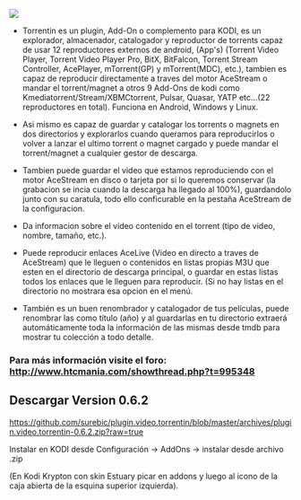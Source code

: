 ![](https://raw.githubusercontent.com/surebic/plugin.video.torrentin/master/banner.jpg)

- Torrentin es un plugin, Add-On o complemento para KODI, es un explorador, almacenador, catalogador y reproductor de torrents capaz de usar 12 reproductores externos de android, (App's) (Torrent Video Player, Torrent Video Player Pro, BitX, BitFalcon, Torrent Stream Controller, AcePlayer, mTorrent(GP) y mTorrent(MDC), etc.), tambien es capaz de reproducir directamente a traves del motor AceStream o mandar el torrent/magnet a otros 9 Add-Ons de kodi como Kmediatorrent/Stream/XBMCtorrent, Pulsar, Quasar, YATP etc...(22 reproductores en total). Funciona en Android, Windows y Linux.

- Asi mismo es capaz de guardar y catalogar los torrents o magnets en dos directorios y explorarlos cuando queramos para reproducirlos o volver a lanzar el ultimo torrent o magnet cargado y puede mandar el torrent/magnet a cualquier gestor de descarga.

- Tambien puede guardar el video que estamos reproduciendo con el motor AceStream en disco o tarjeta por si lo queremos conservar (la grabacion se incia cuando la descarga ha llegado al 100%), guardandolo junto con su caratula, todo ello conficurable en la pestaña AceStream de la configuracion.

- Da informacion sobre el video contenido en el torrent (tipo de video, nombre, tamaño, etc.).

- Puede reproducir enlaces AceLive (Video en directo a traves de AceStream) que le lleguen o contenidos en listas propias M3U que esten en el directorio de descarga principal, o guardar en estas listas todos los enlaces que le lleguen para reproducir. (Si no hay listas en el directorio no mostrara esa opcion en el menú. 

- También es un buen renombrador y catalogador de tus películas, puede renombrar las como título (año) y al guardarlas en tu directorio extraerá automáticamente toda la información de las mismas desde tmdb para mostrar tu colección a todo detalle. 

### Para más información visite el foro: http://www.htcmania.com/showthread.php?t=995348

## Descargar Version 0.6.2
https://github.com/surebic/plugin.video.torrentin/blob/master/archives/plugin.video.torrentin-0.6.2.zip?raw=true

Instalar en KODI desde Configuración -> AddOns -> instalar desde archivo .zip

(En Kodi Krypton con skin Estuary picar en addons y luego al icono de la caja abierta de la esquina superior izquierda).
